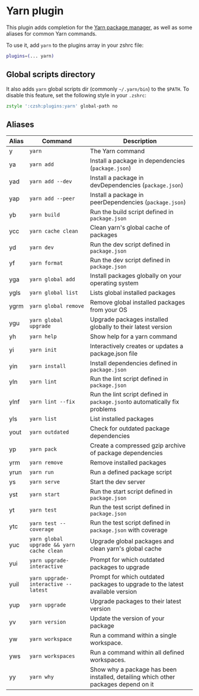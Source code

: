 # Yarn plugin

This plugin adds completion for the [Yarn package manager](https://yarnpkg.com/en/),
as well as some aliases for common Yarn commands.

To use it, add `yarn` to the plugins array in your zshrc file:

```zsh
plugins=(... yarn)
```

## Global scripts directory

It also adds `yarn` global scripts dir (commonly `~/.yarn/bin`) to the `$PATH`.
To disable this feature, set the following style in your `.zshrc`:

```zsh
zstyle ':czsh:plugins:yarn' global-path no
```

## Aliases

| Alias | Command                                   | Description                                                                   |
| ----- | ----------------------------------------- | ----------------------------------------------------------------------------- |
| y     | `yarn`                                    | The Yarn command                                                              |
| ya    | `yarn add`                                | Install a package in dependencies (`package.json`)                            |
| yad   | `yarn add --dev`                          | Install a package in devDependencies (`package.json`)                         |
| yap   | `yarn add --peer`                         | Install a package in peerDependencies (`package.json`)                        |
| yb    | `yarn build`                              | Run the build script defined in `package.json`                                |
| ycc   | `yarn cache clean`                        | Clean yarn's global cache of packages                                         |
| yd    | `yarn dev`                                | Run the dev script defined in `package.json`                                  |
| yf    | `yarn format`                             | Run the dev script defined in `package.json`                                  |
| yga   | `yarn global add`                         | Install packages globally on your operating system                            |
| ygls  | `yarn global list`                        | Lists global installed packages                                               |
| ygrm  | `yarn global remove`                      | Remove global installed packages from your OS                                 |
| ygu   | `yarn global upgrade`                     | Upgrade packages installed globally to their latest version                   |
| yh    | `yarn help`                               | Show help for a yarn command                                                  |
| yi    | `yarn init`                               | Interactively creates or updates a package.json file                          |
| yin   | `yarn install`                            | Install dependencies defined in `package.json`                                |
| yln   | `yarn lint`                               | Run the lint script defined in `package.json`                                 |
| ylnf  | `yarn lint --fix`                         | Run the lint script defined in `package.json`to automatically fix problems    |
| yls   | `yarn list`                               | List installed packages                                                       |
| yout  | `yarn outdated`                           | Check for outdated package dependencies                                       |
| yp    | `yarn pack`                               | Create a compressed gzip archive of package dependencies                      |
| yrm   | `yarn remove`                             | Remove installed packages                                                     |
| yrun  | `yarn run`                                | Run a defined package script                                                  |
| ys    | `yarn serve`                              | Start the dev server                                                          |
| yst   | `yarn start`                              | Run the start script defined in `package.json`                                |
| yt    | `yarn test`                               | Run the test script defined in `package.json`                                 |
| ytc   | `yarn test --coverage`                    | Run the test script defined in `package.json` with coverage                   |
| yuc   | `yarn global upgrade && yarn cache clean` | Upgrade global packages and clean yarn's global cache                         |
| yui   | `yarn upgrade-interactive`                | Prompt for which outdated packages to upgrade                                 |
| yuil  | `yarn upgrade-interactive --latest`       | Prompt for which outdated packages to upgrade to the latest available version |
| yup   | `yarn upgrade`                            | Upgrade packages to their latest version                                      |
| yv    | `yarn version`                            | Update the version of your package                                            |
| yw    | `yarn workspace`                          | Run a command within a single workspace.                                      |
| yws   | `yarn workspaces`                         | Run a command within all defined workspaces.                                  |
| yy    | `yarn why`                                | Show why a package has been installed, detailing which other packages depend on it |
